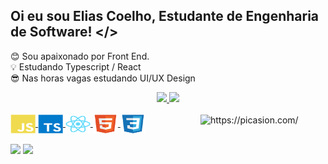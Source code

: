 ## Oi eu sou Elias Coelho, Estudante de Engenharia de Software! &#60;/&#62;

😊 Sou apaixonado por Front End.<br>
💡 Estudando Typescript / React <br>
😎 Nas horas vagas estudando UI/UX Design

<div align="center">
  <a href="https://www.linkedin.com/in/elias-coelho-287628178/">
  <img height="180em" src="https://github-readme-stats.vercel.app/api?username=EliasDev1&show_icons=true&theme=dark&include_all_commits=true&count_private=true"/>
  <img height="180em" src="https://github-readme-stats.vercel.app/api/top-langs/?username=EliasDev1&layout=compact&langs_count=7&theme=dark"/>
</div>
<div style="display: inline_block"><br>
  <img align="center" alt="Rafa-Js" height="30" width="40" src="https://raw.githubusercontent.com/devicons/devicon/master/icons/javascript/javascript-plain.svg">
  <img align="center" alt="Rafa-Ts" height="30" width="40" src="https://raw.githubusercontent.com/devicons/devicon/master/icons/typescript/typescript-plain.svg">
  <img align="center" alt="Rafa-React" height="30" width="40" src="https://raw.githubusercontent.com/devicons/devicon/master/icons/react/react-original.svg">
  <img align="center" alt="Rafa-HTML" height="30" width="40" src="https://raw.githubusercontent.com/devicons/devicon/master/icons/html5/html5-original.svg">
  <img align="center" alt="Rafa-CSS" height="30" width="40" src="https://raw.githubusercontent.com/devicons/devicon/master/icons/css3/css3-original.svg">
  <a href="https://picasion.com/"><img align="right" src="https://i.picasion.com/pic92/17731c1bb78316d437fa41b4fbcad0e0.gif" width="200" height="200" border="0" alt="https://picasion.com/" /></a><br />
  <br>
   <a href="https://www.instagram.com/zjuunnior/" target="_blank"><img src="https://img.shields.io/badge/-Instagram-%23E4405F?style=for-the-badge&logo=instagram&logoColor=white" target="_blank"></a>
  <a href="https://www.linkedin.com/in/elias-coelho-287628178/" target="_blank"><img src="https://img.shields.io/badge/-LinkedIn-%230077B5?style=for-the-badge&logo=linkedin&logoColor=white" target="_blank"></a> 
</div>
  
   ##
 
<div> 

 

